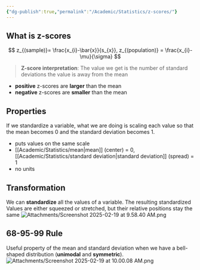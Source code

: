 ```yaml
---
{"dg-publish":true,"permalink":"/Academic/Statistics/z-scores/"}
---
```


## What is z-scores

$$
z_{(sample)}= \frac{x_{i}-\bar{x}}{s_{x}}, z_{(population)} = \frac{x_{i}-\mu}{\sigma}
$$

>**Z-score interpretation**: The value we get is the number of standard deviations the value is away from the mean

- **positive** z-scores are **larger** than the mean
- **negative** z-scores are **smaller** than the mean



## Properties
If we standardize a variable, what we are doing is scaling each value so that the mean becomes 0 and the standard deviation becomes 1.
- puts values on the same scale
- [[Academic/Statistics/mean\|mean]] (center) = 0, [[Academic/Statistics/standard deviation\|standard deviation]] (spread) = 1
- no units

## Transformation
We can **standardize** all the values of a variable. The resulting standardized Values are either squeezed or stretched, but their relative positions stay the same
![Attachments/Screenshot 2025-02-19 at 9.58.40 AM.png](/img/user/Attachments/Screenshot%202025-02-19%20at%209.58.40%20AM.png)

## 68-95-99 Rule
Useful property of the mean and standard deviation when we have a bell-shaped distribution (**unimodal** and **symmetric**).
![Attachments/Screenshot 2025-02-19 at 10.00.08 AM.png](/img/user/Attachments/Screenshot%202025-02-19%20at%2010.00.08%20AM.png)
